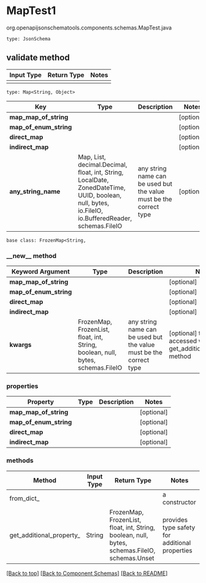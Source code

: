 # MapTest1
org.openapijsonschematools.components.schemas.MapTest.java
```
type: JsonSchema
```

## validate method
Input Type | Return Type | Notes
------------ | ------------- | -------------
 |  |

```
type: Map<String, Object>
```
Key | Type |  Description | Notes
------------ | ------------- | ------------- | -------------
**map_map_of_string** |  |  | [optional]
**map_of_enum_string** |  |  | [optional]
**direct_map** |  |  | [optional]
**indirect_map** |  |  | [optional]
**any_string_name** | Map, List, decimal.Decimal, float, int, String, LocalDate, ZonedDateTime, UUID, boolean, null, bytes, io.FileIO, io.BufferedReader, schemas.FileIO | any string name can be used but the value must be the correct type | [optional]

```
base class: FrozenMap<String, 
```
### &lowbar;&lowbar;new&lowbar;&lowbar; method
Keyword Argument | Type | Description | Notes
---------------- | ---- | ----------- | -----
**map_map_of_string** |  |  | [optional]
**map_of_enum_string** |  |  | [optional]
**direct_map** |  |  | [optional]
**indirect_map** |  |  | [optional]
**kwargs** | FrozenMap, FrozenList, float, int, String, boolean, null, bytes, schemas.FileIO | any string name can be used but the value must be the correct type | [optional] typed value is accessed with the get_additional_property_ method

### properties
Property | Type | Description | Notes
-------- | ---- | ----------- | -----
**map_map_of_string** |  |  | [optional]
**map_of_enum_string** |  |  | [optional]
**direct_map** |  |  | [optional]
**indirect_map** |  |  | [optional]

### methods
Method | Input Type | Return Type | Notes
------ | ---------- | ----------- | ------
from_dict_ |  |  | a constructor
get_additional_property_ | String | FrozenMap, FrozenList, float, int, String, boolean, null, bytes, schemas.FileIO, schemas.Unset | provides type safety for additional properties




[[Back to top]](#top) [[Back to Component Schemas]](../../../README.md#Component-Schemas) [[Back to README]](../../../README.md)
